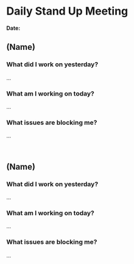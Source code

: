 # Daily Stand Up Meeting

**Date:**

## (Name)
### What did I work on yesterday?
...


### What am I working on today?
...


### What issues are blocking me?
...

<br>

## (Name)
### What did I work on yesterday?
...


### What am I working on today?
...


### What issues are blocking me?
...
